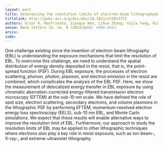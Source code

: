 ```yaml
---
layout: post
title: Determining the resolution limits of electron-beam lithography&#58; direct measurement of the point-spread function
titlelink: http://pubs.acs.org/doi/abs/10.1021/nl5013773
authors: Vitor R. Manfrinato, Jianguo Wen, Lihua Zhang, Yujia Yang, Richard G. Hobbs, Bowen Baker, Dong Su, Dmitri Zakharov, Nestor J. Zaluzec, Dean J. Miller, Eric A. Stach, and Karl K. Berggren
venue: Nano letters 14, no. 8 (2014)&#58; 4406-4412.
arxiv: 
code: 
---
```


One challenge existing since the invention of electron-beam lithography (EBL) is understanding the exposure mechanisms that limit the resolution of EBL. To overcome this challenge, we need to understand the spatial distribution of energy density deposited in the resist, that is, the point-spread function (PSF). During EBL exposure, the processes of electron scattering, phonon, photon, plasmon, and electron emission in the resist are combined, which complicates the analysis of the EBL PSF. Here, we show the measurement of delocalized energy transfer in EBL exposure by using chromatic aberration-corrected energy-filtered transmission electron microscopy (EFTEM) at the sub-10 nm scale. We have defined the role of spot size, electron scattering, secondary electrons, and volume plasmons in the lithographic PSF by performing EFTEM, momentum-resolved electron energy loss spectroscopy (EELS), sub-10 nm EBL, and Monte Carlo simulations. We expect that these results will enable alternative ways to improve the resolution limit of EBL. Furthermore, our approach to study the resolution limits of EBL may be applied to other lithographic techniques where electrons also play a key role in resist exposure, such as ion-beam-, X-ray-, and extreme-ultraviolet lithography.